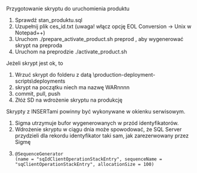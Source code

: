 Przygotowanie skryptu do uruchomienia produktu

1. Sprawdź stan\_produktu.sql
2. Uzupełnij plik ces\_id.txt \(uwaga! włącz opcję EOL Conversion -&gt; Unix w Notepad++\)
3. Uruchom ./prepare\_activate\_product.sh preprod , aby wygenerować skrypt na preproda
4. Uruchom na preprodzie ./activate\_product.sh

Jeżeli skrypt jest ok, to

1. Wrzuć skrypt do folderu z datą \production-deployment-scripts\deployments
2. skrypt na początku niech ma nazwę WARnnnn
3. commit, pull, push
4. Złóż SD na wdrożenie skryptu na produkcję

Skrypty z INSERTami powinny być wykonywane w okienku serwisowym.

1. Sigma utrzymuje bufor wygenerowanych w przód identyfikatorów.
2. Wdrożenie skryptu w ciągu dnia może spowodować, że SQL Server przydzieli dla rekordu identyfikator taki sam, jak zarezerwowany przez Sigmę
3. ```
   @SequenceGenerator
   (name = "sqIdClientOperationStackEntry", sequenceName = "sqClientOperationStackEntry", allocationSize = 100)
   ```




